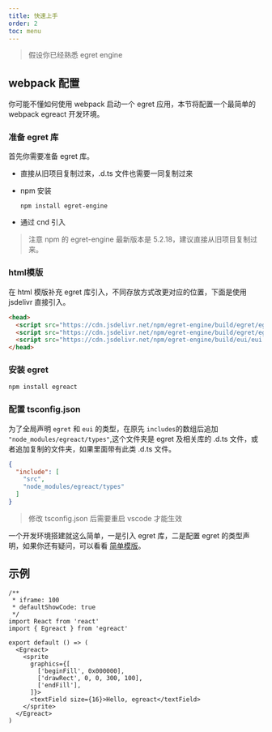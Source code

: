 ```yaml
---
title: 快速上手
order: 2
toc: menu
---
```


> 假设你已经熟悉 egret engine

## webpack 配置

你可能不懂如何使用 webpack 启动一个 egret 应用，本节将配置一个最简单的 webpack egreact 开发环境。

### 准备 egret 库

首先你需要准备 egret 库。

- 直接从旧项目复制过来，.d.ts 文件也需要一同复制过来

- npm 安装

  ```
  npm install egret-engine
  ```

- 通过 cnd 引入

> 注意 npm 的 egret-engine 最新版本是 5.2.18，建议直接从旧项目复制过来。

### html模版

在 html 模版补充 egret 库引入，不同存放方式改更对应的位置，下面是使用 jsdelivr 直接引入。

``` html
<head>
  <script src="https://cdn.jsdelivr.net/npm/egret-engine/build/egret/egret.min.js"></script>
  <script src="https://cdn.jsdelivr.net/npm/egret-engine/build/egret/egret.web.min.js"></script>
  <script src="https://cdn.jsdelivr.net/npm/egret-engine/build/eui/eui.min.js"></script>
</head>
```

### 安装 egret

``` bash
npm install egreact
```

### 配置 tsconfig.json

为了全局声明 `egret` 和 `eui` 的类型，在原先 `includes`的数组后追加 `"node_modules/egreact/types"`,这个文件夹是 egret 及相关库的 .d.ts 文件，或者追加复制的文件夹，如果里面带有此类 .d.ts 文件。

``` json
{
  "include": [
    "src",
    "node_modules/egreact/types" 
  ]
}
```

> 修改 tsconfig.json 后需要重启 vscode 才能生效

一个开发环境搭建就这么简单，一是引入 egret 库，二是配置 egret 的类型声明，如果你还有疑问，可以看看 [简单模版](https://github.com/xingxinglieo/egreact/tree/master/packages/dev)。

## 示例

```tsx
/**
 * iframe: 100
 * defaultShowCode: true
 */
import React from 'react'
import { Egreact } from 'egreact'

export default () => (
  <Egreact>
    <sprite
      graphics={[
        ['beginFill', 0x000000],
        ['drawRect', 0, 0, 300, 100],
        ['endFill'],
      ]}>
      <textField size={16}>Hello, egreact</textField>
    </sprite>
  </Egreact>
)
```
